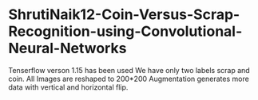 # ShrutiNaik12-Coin-Versus-Scrap-Recognition-using-Convolutional-Neural-Networks
Tenserflow verson 1.15 has been used
We have only two labels scrap and coin. 
All Images are reshaped to 200*200
Augmentation generates more data with vertical and horizontal flip.

